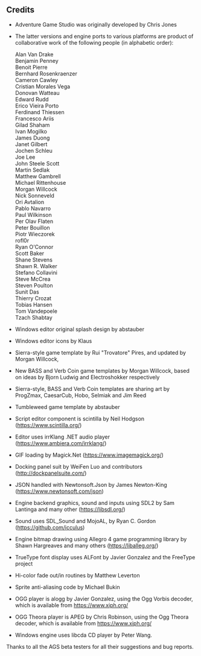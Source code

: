 ## Credits

- Adventure Game Studio was originally developed by Chris Jones
- The latter versions and engine ports to various platforms are
  product of collaborative work of the following people (in alphabetic
  order):

  Alan Van Drake  
  Benjamin Penney  
  Benoit Pierre  
  Bernhard Rosenkraenzer  
  Cameron Cawley  
  Cristian Morales Vega  
  Donovan Watteau  
  Edward Rudd  
  Erico Vieira Porto  
  Ferdinand Thiessen  
  Francesco Ariis  
  Gilad Shaham  
  Ivan Mogilko  
  James Duong  
  Janet Gilbert  
  Jochen Schleu  
  Joe Lee  
  John Steele Scott  
  Martin Sedlak  
  Matthew Gambrell  
  Michael Rittenhouse  
  Morgan Willcock  
  Nick Sonneveld  
  Ori Avtalion  
  Pablo Navarro  
  Paul Wilkinson  
  Per Olav Flaten  
  Peter Bouillon  
  Piotr Wieczorek  
  rofl0r  
  Ryan O'Connor  
  Scott Baker  
  Shane Stevens  
  Shawn R. Walker  
  Stefano Collavini  
  Steve McCrea  
  Steven Poulton  
  Sunit Das  
  Thierry Crozat  
  Tobias Hansen  
  Tom Vandepoele  
  Tzach Shabtay

- Windows editor original splash design by abstauber
- Windows editor icons by Klaus
- Sierra-style game template by Rui "Trovatore" Pires, and updated by Morgan Willcock,
- New BASS and Verb Coin game templates by Morgan Willcock,
  based on ideas by Bjorn Ludwig and Electroshokker respectively
- Sierra-style, BASS and Verb Coin templates are sharing art by
  ProgZmax, CaesarCub, Hobo, Selmiak and Jim Reed
- Tumbleweed game template by abstauber
- Script editor component is scintilla by Neil Hodgson (https://www.scintilla.org/)
- Editor uses irrKlang .NET audio
  player (https://www.ambiera.com/irrklang/)
- GIF loading by Magick.Net (https://www.imagemagick.org/)
- Docking panel suit by WeiFen Luo and contributors (http://dockpanelsuite.com/)
- JSON handled with Newtonsoft.Json by James Newton-King (https://www.newtonsoft.com/json)
- Engine backend graphics, sound and inputs using SDL2 by
  Sam Lantinga and many other (https://libsdl.org/)
- Sound uses SDL_Sound and MojoAL, by
  Ryan C. Gordon (https://github.com/icculus)
- Engine bitmap drawing using Allegro 4 game programming library by
  Shawn Hargreaves and many others (https://liballeg.org/)
- TrueType font display uses ALFont by Javier Gonzalez and the
  FreeType project
- Hi-color fade out/in routines by Matthew Leverton
- Sprite anti-aliasing code by Michael Bukin
- OGG player is alogg by Javier Gonzalez, using the Ogg Vorbis
  decoder, which is available from https://www.xiph.org/
- OGG Theora player is APEG by Chris Robinson, using the Ogg Theora
  decoder, which is available from https://www.xiph.org/
- Windows engine uses libcda CD player by Peter Wang.

Thanks to all the AGS beta testers for all their suggestions and bug reports.
